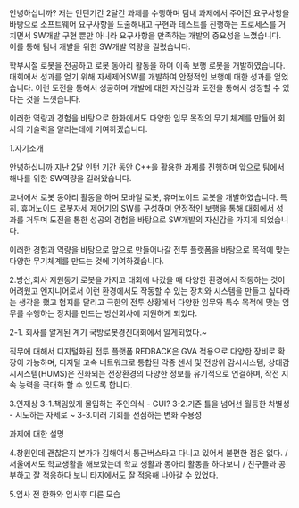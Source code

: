안녕하십니까?
저는 인턴기간 2달간 과제를 수행하며 팀내 과제에서 주어진
요구사항을 바탕으로 소프트웨어 요구사항을 도출해내고
구현과 테스트를 진행하는 프로세스를 거치면서 
SW개발 구현 뿐만 아니라 요구사항을 만족하는 개발의 중요성을 느꼈습니다.
이를 통해 팀내 개발을 위한 SW개발 역량을 길렀습니다.

학부시절 로봇을 전공하고 로봇 동아리 활동을 하며
이족 보행 로봇을 개발하였습니다.
대회에서 성과를 얻기 위해 자세제어SW를 개발하여
안정적인 보행에 대한 성과를 얻었습니다.
이런 도전을 통해서 성공하며 개발에 대한 자신감과 도전을 통해서 성장할 수 있다는 것을 느꼇습니다.

이러한 역량과 경험을 바탕으로 
한화에서도 다양한 임무 목적의 무기 체계를 만들어 
회사의 기술력을 알리는데에 기여하겠습니다.


1.자기소개

안녕하십니까 
지난 2달 인턴 기간 동안 C++을 활용한 과제를 진행하며
앞으로 팀에서 해나를 위한 SW역량을 길러왔습니다.

교내에서 로봇 동아리 활동을 하며 
모바일 로봇, 휴머노이드 로봇을 개발하였습니다.
특히. 휴머노이드 로봇자세 제어기의 SW를 구성하며 
안정적인 보행을 통해 대회에서 성과를 거두며
도전을 통한 성공의 경험을 바탕으로 SW개발의 
자신감을 가지게 되었습니다.

이러한 경험과 역량을 바탕으로 
앞으로 만들어나갈 전투 플랫폼을 바탕으로 
목적에 맞는 다양한 무기체계를 만드는 것에 기여하겠습니다.


2.방산,회사 지원동기
로봇을 가지고 대회에 나갔을 때 다양한 환경에서 작동하는 것이 
어려웠고 엔지니어로서 이런 환경에서도 작동할 수 있는 장치와 시스템을 만들고 싶다라는 생각을 했고
험지를 달리고 극한의 전투 상황에서 다양한 임무와 특수 목적에 맞는 임무를 수행하는 장치를 만드는 
방산회사에 지원하게 되었다.


2-1. 회사를 알게된 계기
국방로봇경진대회에서 알게되었다.~





직무에 대해서
디지털화된 전투 플랫폼
REDBACK은 GVA 적용으로 다양한 장비로 확장이 가능하며, 디지털 고속 네트워크로
통합된 각종 센서 및 전방위 감시시스템, 상태감시시스템(HUMS)은
진화되는 전장환경의 다양한 정보를 유기적으로 연결하며,
작전 지속 능력을 극대화 할 수 있도록 합니다.


3.인재상
3-1.책임있게 몰입하는 주인의식  - GUI?
3-2.기존 틀을 넘어선 월등한 차별성 - 
시도하는 자세로 ~
3-3.미래 기회를 선점하는 변화 수용성

과제에 대한 설명



4.창원인데 괜찮은지
본가가 김해여서 통근버스타고 다니고 있어서 불편한 점은 없다.
/
서울에서도 학교생활을 해보았는데 학교 생활과 동아리 활동을 하다보니
/
친구들과 공부하고 잘 적응하다 보니 타지에서도 잘 적응해 나아갈 수 있었다.


5.입사 전 한화와 입사후 다른 모습 









